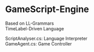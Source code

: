 # GameScript-Engine

Based on LL-Grammars   
TimeLabel-Driven Language   

ScriptAnalyser.cs: Language Interpreter  
GameAgent.cs: Game Controller  
